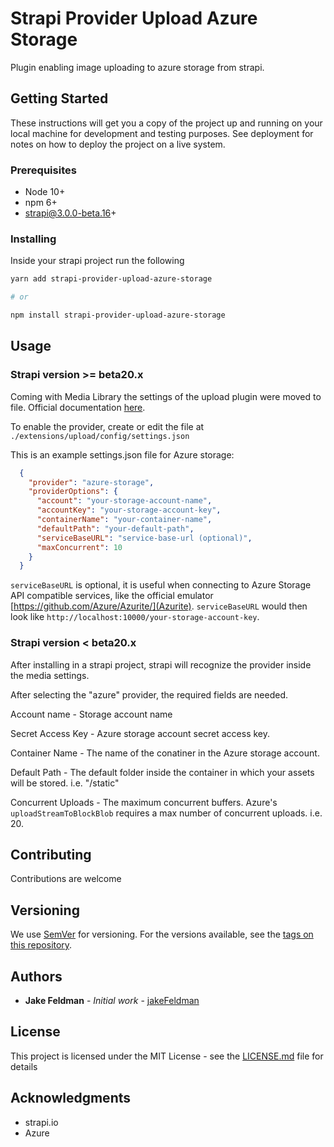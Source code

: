 # Strapi Provider Upload Azure Storage

Plugin enabling image uploading to azure storage from strapi.

## Getting Started

These instructions will get you a copy of the project up and running on your local machine for development and testing purposes. See deployment for notes on how to deploy the project on a live system.

### Prerequisites

* Node 10+
* npm 6+
* strapi@3.0.0-beta.16+

### Installing

Inside your strapi project run the following

```sh
yarn add strapi-provider-upload-azure-storage

# or

npm install strapi-provider-upload-azure-storage
```

## Usage

### Strapi version >= beta20.x

Coming with Media Library the settings of the upload plugin were moved to file. Official documentation [here](https://strapi.io/documentation/3.0.0-beta.x/plugins/upload.html#using-a-provider).

To enable the provider, create or edit the file at ```./extensions/upload/config/settings.json```

This is an example settings.json file for Azure storage:
```json
  {
    "provider": "azure-storage",
    "providerOptions": {
      "account": "your-storage-account-name",
      "accountKey": "your-storage-account-key",
      "containerName": "your-container-name",
      "defaultPath": "your-default-path",
      "serviceBaseURL": "service-base-url (optional)",
      "maxConcurrent": 10
    }
  }
```

`serviceBaseURL` is optional, it is useful when connecting to Azure Storage API compatible services, like the official emulator [https://github.com/Azure/Azurite/](Azurite). `serviceBaseURL` would then look like `http://localhost:10000/your-storage-account-key`.

### Strapi version < beta20.x
After installing in a strapi project, strapi will recognize the provider inside the media settings.

After selecting the "azure" provider, the required fields are needed.

Account name - Storage account name

Secret Access Key - Azure storage account secret access key.

Container Name - The name of the conatiner in the Azure storage account.

Default Path - The default folder inside the container in which your assets will be stored. i.e. "/static"

Concurrent Uploads - The maximum concurrent buffers. Azure's `uploadStreamToBlockBlob` requires a max number of concurrent uploads. i.e. 20.

## Contributing

Contributions are welcome

## Versioning

We use [SemVer](http://semver.org/) for versioning. For the versions available, see the [tags on this repository](https://github.com/jakeFeldman/strapi-provider-upload-azure-storage/releases).

## Authors

* **Jake Feldman** - *Initial work* - [jakeFeldman](https://github.com/jakeFeldman)

## License

This project is licensed under the MIT License - see the [LICENSE.md](LICENSE.md) file for details

## Acknowledgments

* strapi.io
* Azure
